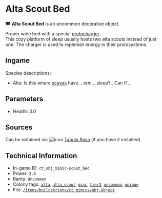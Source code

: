 # Alta Scout Bed

<img src="https://raw.githubusercontent.com/Ceterai/Enternia/main/objects/alta/eds/decorative/table/icon.png" alt="Alta Scout Bed icon" loading="lazy" width="auto" height="16px"/> **Alta Scout Bed** is an uncommon decorative object.

Proper wide bed with a special [protocharger](https://ceterai.github.io/MyEnternia/Wiki/protocharger).  
This cozy platform of sleep usually hosts two alta scouts instead of just one. The charger is used to replenish energy in their protosystems.

## Ingame

Species descriptions:

- Alta: Is this where [scavas](https://ceterai.github.io/MyEnternia/Wiki/scavas) have... erm... sleep?.. Can I?..

## Parameters

- Health: 3.0

## Sources

Can be obtained via <img src="https://steamuserimages-a.akamaihd.net/ugc/263843960696222713/3EC9A7C005541F7D577EBCB8C5736B4EFC9973D6/" alt="icon" width="8" height="12"/> [Tabula Rasa](https://community.playstarbound.com/resources/the-tabula-rasa.3222/) (if you have it installed).

## Technical Information

- In-game ID: `ct_obj_mimic-scout_bed`
- Power: `2.0`
- Rarity: `Uncommon`
- Colony tags: [`alta`](https://ceterai.github.io/MyEnternia/Wiki/Tags/Alta), [`alta_scout`](https://ceterai.github.io/MyEnternia/Wiki/Tags/AltaScout), [`misc`](https://ceterai.github.io/MyEnternia/Wiki/Tags/Misc), [`tier3`](https://ceterai.github.io/MyEnternia/Wiki/Tags/Tier3), [`uncommon`](https://ceterai.github.io/MyEnternia/Wiki/Tags/Uncommon), [`unique`](https://ceterai.github.io/MyEnternia/Wiki/Tags/Unique)
- File: [`/items/buildscripts/ct_mimics/obj.object`](https://github.com/Ceterai/Enternia/blob/main/items/buildscripts/ct_mimics/obj.object)
